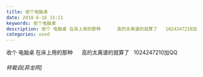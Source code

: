 ```yaml
---
title: 收个电脑桌
date: 2018-6-16 15:11
keywords: 收个电脑桌
description: 收个 电脑桌 在床上用的那种      高的太离谱的就算了   1024247210加QQ
categories: used
---
```

<td class="t_f" id="postmessage_1425638">

收个 电脑桌 在床上用的那种      高的太离谱的就算了   1024247210加QQ</td>
###### 转载自[菲龙网]